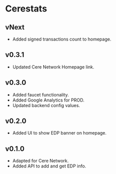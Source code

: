 # Cerestats

## vNext
- Added signed transactions count to homepage.

## v0.3.1
- Updated Cere Network Homepage link.

## v0.3.0
- Added faucet functionality.
- Added Google Analytics for PROD.
- Updated backend config values.

## v0.2.0
- Added UI to show EDP banner on homepage.

## v0.1.0
- Adapted for Cere Network.
- Added API to add and get EDP info.
